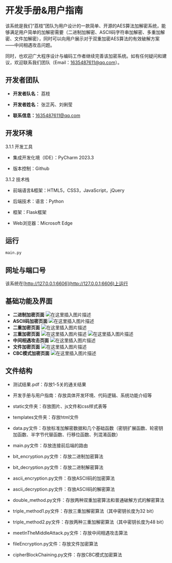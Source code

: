 # 开发手册&用户指南

该系统是我们“荔枝”团队为用户设计的一款简单、开源的AES算法加解密系统，能够满足用户简单的加解密需要（二进制加解密、ASCII码字符串加解密、多重加解密、文件加解密），同时可以向用户展示对于双重加密AES算法的有效破解方案——中间相遇攻击问题。

同时，也欢迎广大程序设计与编码工作者继续完善该加密系统。如有任何疑问和建议，欢迎联系我们团队（Email：[1635487611@qq.com](mailto:1635487611@qq.com)）。


## **开发者团队**

* **开发者队名：** 荔枝

* **开发者姓名：** 张芷芮、刘俐莹

* **联系信息：**[1635487611@qq.com](mailto:1635487611@qq.com)

## **开发环境**

3.1.1 开发工具

* 集成开发化境（IDE）：PyCharm 2023.3

* 版本控制：Github

3.1.2 技术栈

* 前端语言&框架：HTML5，CSS3，JavaScript，jQuery

* 后端技术：语言：Python

* 框架：Flask框架

* Web浏览器：Microsoft Edge

## **运行**

```bash
main.py
```

## **网址与端口号**

该系统在[http://127.0.0.1:6606](http://127.0.0.1:6606)上运行


## **基础功能及界面**

* **二进制加密页面**
![在这里插入图片描述](https://i-blog.csdnimg.cn/direct/b1372e4b9d2c481ba320b756d926bd6a.png#pic_center)
* **ASCII码加密页面**
![在这里插入图片描述](https://i-blog.csdnimg.cn/direct/8eb4d80620864311bdc920d703e02d87.png#pic_center)
* **二重加密页面**
![在这里插入图片描述](https://i-blog.csdnimg.cn/direct/1522ca252bb34f08a84d36a35f93b615.png#pic_center)
* **三重加密页面**
![在这里插入图片描述](https://i-blog.csdnimg.cn/direct/b707c1fe33134532b67c3a5356f8d012.png#pic_center)
![在这里插入图片描述](https://i-blog.csdnimg.cn/direct/a9b9d09a1af445328f4511732a1664d7.png#pic_center)
* **中间相遇攻击页面**
![在这里插入图片描述](https://i-blog.csdnimg.cn/direct/bd5e447777234054adbc118f58f3bbdc.png#pic_center)
*  **文件加密页面**
![在这里插入图片描述](https://i-blog.csdnimg.cn/direct/7de095b5d5d0488db32dc6022dd0585a.png#pic_center)
* **CBC模式加密页面**
![在这里插入图片描述](https://i-blog.csdnimg.cn/direct/9f16da6e36ca493a9341908d531cd6f9.png#pic_center)

## **文件结构**
* 测试结果.pdf：存放1-5关的通关结果
* 开发手册与用户指南：存放具体开发环境、代码逻辑、系统功能介绍等
* static文件夹：存放图片、js文件和css样式表等
* templates文件夹：存放html文件

* data.py文件：存放标准加解密数据和几个基础函数（密钥扩展函数、轮密钥加函数、半字节代替函数、行移位函数、列混淆函数）

* main.py文件：存放连接前后端的路由

* bit_encryption.py文件：存放二进制加密算法

* bit_decryption.py文件：存放二进制解密算法

* ascii_encryption.py文件：存放ASCII码的加密算法

* ascii_decryption.py文件：存放ASCII码的解密算法

* double_method.py文件：存放两种双重加密算法和普通破解方式的解密算法

* triple_method1.py文件：存放三重加解密算法（其中密钥长度为32 bit）

* triple_method2.py文件：存放两种三重加解密算法（其中密钥长度为48 bit）

* meetInTheMiddleAttack.py文件：存放中间相遇攻击算法

* fileEncryption.py文件：存放文件加密算法

* cipherBlockChaining.py文件：存放CBC模式加密算法

